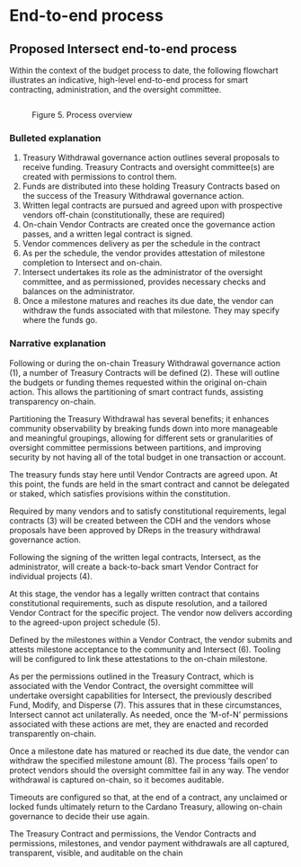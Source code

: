 # End-to-end process

## Proposed Intersect end-to-end process

Within the context of the budget process to date, the following flowchart illustrates an indicative, high-level end-to-end process for smart contracting, administration, and the oversight committee.

<figure><img src="https://lh7-rt.googleusercontent.com/docsz/AD_4nXcnyO-fsOayAJ9AoI5ubAQGXXQNSwUq-anLgtBJqIiOXPVdrvUAQ6rDI3q-sL_bve5PctpaLkgMwjyBZ9LpjX_PBScfcCsDPxcYLhFq4MYa7wk7p_VBFZJ05pW_sMYTfwQU49uv?key=5CTbYNvoouuip-dWreQBqg" alt=""><figcaption><p>Figure 5. Process overview</p></figcaption></figure>

### Bulleted explanation

1. Treasury Withdrawal governance action outlines several proposals to receive funding. Treasury Contracts and oversight committee(s) are created with permissions to control them.
2. Funds are distributed into these holding Treasury Contracts based on the success of the Treasury Withdrawal governance action.
3. Written legal contracts are pursued and agreed upon with prospective vendors off-chain (constitutionally, these are required)&#x20;
4. On-chain Vendor Contracts are created once the governance action passes, and a written legal contract is signed.&#x20;
5. Vendor commences delivery as per the schedule in the contract
6. As per the schedule, the vendor provides attestation of milestone completion to Intersect and on-chain.&#x20;
7. Intersect undertakes its role as the administrator of the oversight committee, and as permissioned, provides necessary checks and balances on the administrator.&#x20;
8. Once a milestone matures and reaches its due date, the vendor can withdraw the funds associated with that milestone. They may specify where the funds go.

### Narrative explanation

Following or during the on-chain Treasury Withdrawal governance action (1), a number of Treasury Contracts will be defined (2). These will outline the budgets or funding themes requested within the original on-chain action. This allows the partitioning of smart contract funds, assisting transparency on-chain.

Partitioning the Treasury Withdrawal has several benefits; it enhances community observability by breaking funds down into more manageable and meaningful groupings, allowing for different sets or granularities of oversight committee permissions between partitions, and improving security by not having all of the total budget in one transaction or account.&#x20;

The treasury funds stay here until Vendor Contracts are agreed upon. At this point, the funds are held in the smart contract and cannot be delegated or staked, which satisfies provisions within the constitution.&#x20;

Required by many vendors and to satisfy constitutional requirements, legal contracts (3) will be created between the CDH and the vendors whose proposals have been approved by DReps in the treasury withdrawal governance action.

Following the signing of the written legal contracts, Intersect, as the administrator, will create a back-to-back smart Vendor Contract for individual projects (4).&#x20;

At this stage, the vendor has a legally written contract that contains constitutional requirements, such as dispute resolution, and a tailored Vendor Contract for the specific project. The vendor now delivers according to the agreed-upon project schedule (5).

Defined by the milestones within a Vendor Contract, the vendor submits and attests milestone acceptance to the community and Intersect (6). Tooling will be configured to link these attestations to the on-chain milestone.

As per the permissions outlined in the Treasury Contract, which is associated with the Vendor Contract, the oversight committee will undertake oversight capabilities for Intersect, the previously described Fund, Modify, and Disperse (7). This assures that in these circumstances, Intersect cannot act unilaterally. As needed, once the ‘M-of-N’ permissions associated with these actions are met, they are enacted and recorded transparently on-chain.&#x20;

Once a milestone date has matured or reached its due date, the vendor can withdraw the specified milestone amount (8). The process ‘fails open’ to protect vendors should the oversight committee fail in any way. The vendor withdrawal is captured on-chain, so it becomes auditable.&#x20;

Timeouts are configured so that, at the end of a contract, any unclaimed or locked funds ultimately return to the Cardano Treasury, allowing on-chain governance to decide their use again.&#x20;

The Treasury Contract and permissions, the Vendor Contracts and permissions, milestones, and vendor payment withdrawals are all captured, transparent, visible, and auditable on the chain
